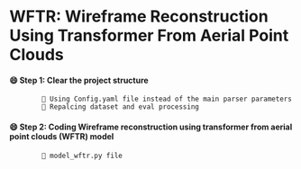 # WFTR: Wireframe Reconstruction Using Transformer From Aerial Point Clouds

#### 😄 Step 1: Clear the project structure

```
        👀️ Using Config.yaml file instead of the main parser parameters
        👀️ Repalcing dataset and eval processing
```

#### 😄 Step 2: Coding Wireframe reconstruction using transformer from aerial point clouds (WFTR) model
```angular2html
        👀️ model_wftr.py file
```